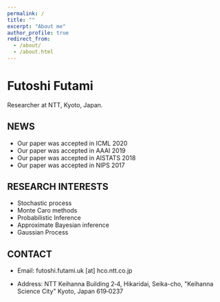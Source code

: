 ```yaml
---
permalink: /
title: ""
excerpt: "About me"
author_profile: true
redirect_from:
  - /about/
  - /about.html
---
```


# Futoshi Futami

Researcher at NTT, Kyoto, Japan.




## NEWS
- Our paper was accepted in ICML 2020
- Our paper was accepted in AAAI 2019
- Our paper was accepted in AISTATS 2018
- Our paper was accepted in NIPS 2017

## RESEARCH INTERESTS
- Stochastic process
- Monte Caro methods
- Probabilistic Inference
- Approximate Bayesian inference
- Gaussian Process

## CONTACT

- Email: futoshi.futami.uk [at] hco.ntt.co.jp

- Address: NTT Keihanna Building 2‐4, Hikaridai, Seika-cho, "Keihanna Science City" Kyoto, Japan 619‐0237
